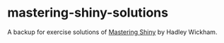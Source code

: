 # mastering-shiny-solutions

A backup for exercise solutions of [Mastering Shiny][] by Hadley Wickham.

[Mastering Shiny]: https://mastering-shiny.org/
